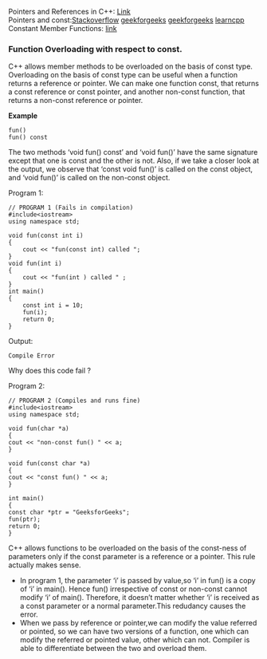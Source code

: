 Pointers and References in C++: [Link](https://github.com/TejasViswa/PIC10B_Disc1B_Disc2B/blob/main/Week_1/Pointers_and_memory.md)        
Pointers and const:[Stackoverflow](https://stackoverflow.com/questions/1143262/what-is-the-difference-between-const-int-const-int-const-and-int-const)  [geekforgeeks](https://www.geeksforgeeks.org/difference-between-const-int-const-int-const-and-int-const/) [geekforgeeks](https://www.geeksforgeeks.org/difference-between-constant-pointer-pointers-to-constant-and-constant-pointers-to-constants/) [learncpp](https://www.learncpp.com/cpp-tutorial/pointers-and-const/)
Constant Member Functions: [link](https://www.geeksforgeeks.org/const-member-functions-c/)

### Function Overloading with respect to const.
C++ allows member methods to be overloaded on the basis of const type. Overloading on the basis of const type can be useful when a function returns a reference or pointer.
We can make one function const, that returns a const reference or const pointer, and another non-const function, that returns a non-const reference or pointer.

**Example**
```
fun() 
fun() const 
```
The two methods ‘void fun() const’ and ‘void fun()’ have the same signature except that one is const and the other is not.
Also, if we take a closer look at the output, we observe that ‘const void fun()’ is called on the const object, and ‘void fun()’ is called on the non-const object.            

Program 1:
```
// PROGRAM 1 (Fails in compilation)
#include<iostream>
using namespace std;
 
void fun(const int i)
{
    cout << "fun(const int) called ";
}
void fun(int i)
{
    cout << "fun(int ) called " ;
}
int main()
{
    const int i = 10;
    fun(i);
    return 0;
}
```
Output:
```
Compile Error
```
Why does this code fail ?                 

Program 2:
```
// PROGRAM 2 (Compiles and runs fine)
#include<iostream>
using namespace std;
 
void fun(char *a)
{
cout << "non-const fun() " << a;
}
 
void fun(const char *a)
{
cout << "const fun() " << a;
}
 
int main()
{
const char *ptr = "GeeksforGeeks";
fun(ptr);
return 0;
}
```
C++ allows functions to be overloaded on the basis of the const-ness of parameters only if the const parameter is a reference or a pointer. 
This rule actually makes sense.           
- In program 1, the parameter ‘i’ is passed by value,so ‘i’ in fun() is a copy of ‘i’ in main(). Hence fun() irrespective of const or non-const cannot modify ‘i’ of main().
Therefore, it doesn’t matter whether ‘i’ is received as a const parameter or a normal parameter.This redudancy causes the error.                
- When we pass by reference or pointer,we can modify the value referred or pointed, so we can have two versions of a function,
one which can modify the referred or pointed value, other which can not. Compiler is able to differentiate between the two and overload them.
